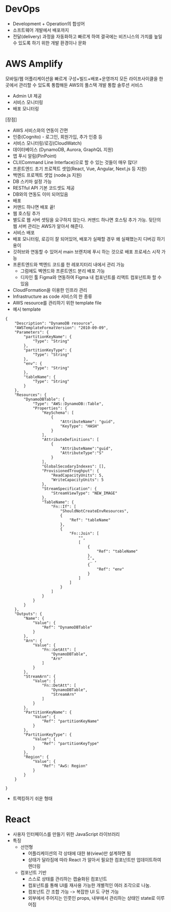 # DevOps
* Development + Operation의 합성어
* 소프트웨어 개발에서 배포까지
* 전달(delivery) 과정을 자동화하고 빠르게 하여 결국에는 비즈니스의 가치를 높일 수 있도록 하기 위한 개발 환경이나 문화

# AWS Amplify
모바일/웹 어플리케이션을 빠르게 구성+빌드+배포+운영까지 모든 라이프사이클을 한 곳에서 관리할 수 있도록 통합해둔 AWS의 풀스택 개발 통합 솔루션 서비스
* Admin UI 제공
* 서비스 모니터링
* 배포 모니터링

[장점]
* AWS 서비스와의 연동이 간편
* 인증(Cognito) - 로그인, 회원가입, 추가 인증 등
* 서비스 모니터링/로깅(CloudWatch)
* 데이터베이스 (DynamoDB, Aurora, GraphQL 지원)
* 앱 푸시 알림(PinPoint)
* CLI(Command Line Interface)으로 할 수 있는 것들이 매우 많다!
* 프론트엔드 초기 프로젝트 셋업(React, Vue, Angular, Next.js 등 지원)
* 백엔드 프로젝트 셋업 (node.js 지원)
* DB 스키마 설정 가능
* RESTful API 기본 코드셋도 제공
* DB와의 연동도 이미 되어있음
* 배포
* 커맨드 하나면 배포 끝!
* 웹 호스팅 추가
* 별도로 웹 서버 셋팅을 요구하지 않는다. 커맨드 하나면 호스팅 추가 가능. 뒷단의 웹 서버 관리는 AWS가 알아서 해준다.
* 서비스 배포
* 배포 모니터링, 로깅이 잘 되어있어, 배포가 실패할 경우 왜 실패했는지 디버깅 하기 용이
* 깃허브와 연동할 수 있어서 main 브랜치에 푸시 하는 것으로 배포 프로세스 시작 가능
* 프론트엔드와 백엔드 코드를 한 레포지터리 내에서 관리 가능
    * 그럼에도 벡엔드와 프론트엔드 분리 배포 가능
    * 디자인 툴 Figma와 연동하여 Figma 내 컴포넌트를 리액트 컴포넌트화 할 수 있음
* CloudFormation을 이용한 인프라 관리
* Infrastructure as code 서비스의 한 종류
* AWS resource를 관리하기 위한 template file
* 예시 template
```
{
    "Description": "DynamoDB resource",
    "AWSTemplateFormatVersion": "2010-09-09",
    "Parameters": {
        "partitionKeyName": {
            "Type": "String"
        },
        "partitionKeyType": {
            "Type": "String"
        },
        "env": {
            "Type": "String"
        },
        "tableName": {
            "Type": "String"
        }
    },
    "Resources": {
        "DynamoDBTable": {
            "Type": "AWS::DynamoDB::Table",
            "Properties": {
                "KeySchema": [
                    {
                        "AttributeName": "guid",
                        "KeyType": "HASH"
                    }
                ],
                "AttributeDefinitions": [
                    {
                        "AttributeName":"guid",
                        "AttributeType":"S"
                    }
                ],
                "GlobalSecodaryIndexes": [],
                "ProvisionedTroughput": {
                    "ReadCapacityUnits": 5,
                    "WriteCapacityUnits": 5
                },
                "StreamSpecification": {
                    "StreamViewType": "NEW_IMAGE"
                },
                "TableName": {
                    "Fn::If": [
                        "ShouldNotCreateEnvResources",
                        {
                            "Ref": "tableName"
                        },
                        {
                            "Fn::Join": [
                                "",
                                [
                                    {
                                        "Ref": "tableName"
                                    },
                                    "_",
                                    {
                                        "Ref": "env"
                                    }
                                ]
                            ]
                        }
                    ]
                }
            }
        }
    },
    "Outputs": {
        "Name": {
            "Value": {
                "Ref": "DynamoDBTable"
            }
        },
        "Arn": {
            "Value": {
                "Fn::GetAtt": [
                    "DynamoDBTable",
                    "Arn"
                ]
            }
        },
        "StreamArn": {
            "Value": {
                "Fn::DetAtt": [
                    "DynamoDBTable",
                    "StreamArn"
                ]
            }
        },
        "PartitionKeyName": {
            "Value": {
                "Ref": "partitionKeyName"
            }
        },
        "PartitionKeyType": {
            "Value": {
                "Ref": "partitionKeyType"
            }
        },
        "Region": {
            "Value": {
                "Ref": "AwS: Region"
            }
        }
    }

}

```

* 트랙킹하기 쉬운 형태

# React
* 사용자 인터페이스를 만들기 위한 JavaScript 라이브러리
* 특징
    * 선언형
        * 어플리케이션의 각 상태에 대한 뷰(view)만 설계하면 됨
        * 상태가 달라짐에 따라 React 가 알아서 필요한 컴포넌트만 업데이트하여 렌더링
    * 컴포넌트 기반
        * 스스로 상태를 관리하는 캡슐화된 컴포넌트
        * 컴포넌트를 통해 UI를 재사용 가능한 개별적인 여러 조각으로 나눔.
        * 컴포넌트 간 조합 가능 -> 복잡한 UI 도 구현 가능
        * 외부에서 주어지는 인풋인 props, 내부에서 관리하는 상태인 state로 이루어짐